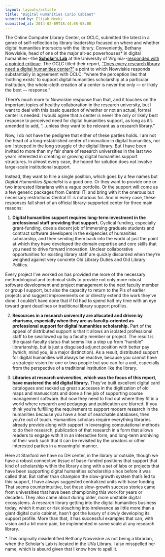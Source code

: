 ```yaml
---
layout: layouts/article
title: "Digital Humanities Curio Cabinet"
submitted_by: Elijah Meeks
submitted_at: 2014-02-09T18:44:08-08:00
---
```


The Online Computer Library Center, or OCLC, submitted the latest in a genre of self-reflection by library leadership focused on where and whether digital humanities intersects with the library. Conveniently, Bethany Nowviskie, head of one of the major alt-ac powerhouses\* in digital humanities--the [**Scholar’s Lab**](http://www.scholarslab.org/) at the University of Virginia--[responded with a pointed critique](http://nowviskie.org/2014/asking-for-it/). The OCLC titled their report, [“Does every research library need a digital humanities center?”](http://www.oclc.org/research/publications/library/2014/oclcresearch-digital-humanities-center-2014-overview.html) a point to which Nowviskie responds substantially in agreement with OCLC: “where the perception lies that ‘nothing exists’ to support digital humanities scholarship at a particular institution, the whole-cloth creation of a center is never the only — or likely the best — response.”


There’s much more to Nowviskie response than that, and it touches on the important topics of healthy collaboration in the research university, but I want to deal with this basic question of whether or not an actual, formal center is needed. I would agree that a center is never the only or likely best response to perceived need for digital humanities support, as long as it’s amended to add, “...unless they want to be relevant as a research library.”


Now, I do not have the pedigree that either of these parties holds. I am not the head of a long-established center of innovation in digital humanities, nor am I steeped in the long struggle of the digital library. But I have been invited to more than my fair share of research universities in the last two years interested in creating or growing digital humanities support structures. In almost every case, the hoped for solution does not involve large-scale institutional support.


Instead, they want to hire a single position, which goes by a few names but *Digital Humanities Specialist* is a good one. Or they want to provide one or two interested librarians with a vague portfolio. Or the support will come as a few generic packages from Central IT, and bring with it the onerous but necessary restrictions Central IT is notorious for. And in every case, these responses fall short of an official library-supported center for three main reasons:


1) **Digital humanities support requires long-term investment in the professional staff providing that support.** Cyclical funding, especially grant-funding, does a decent job of immersing graduate students and contract software developers in the exigencies of humanities scholarship, and then sending them back into the world at just the point at which they have developed the domain expertise and core skills that you need to drive forward innovation. Unclear collaborative opportunities for existing library staff are quickly discarded when they’re weighed against very concrete Old Library Duties and Old Library Politics. 


Every project I’ve worked on has provided me more of the necessary methodological and technical skills to provide not only more robust software development and project management to the next faculty member or group I support, but also the capacity to return to the PIs of earlier projects and suggest improvements on or directly extend the work they’ve done. I couldn’t have done that if I’d had to spend half my time with an eye toward grant deadlines or traditional library support profiles.


2) **Resources in a research university are allocated and driven by charisma, especially when they are as faculty-oriented as professional support for digital humanities scholarship.** Part of the appeal of distributed support is that it allows an isolated professional staff to be swallowed up by a faculty member or project. The result is the quasi-faculty status that seems like a step up from “humble” librarianship, but is just a disguised adjunct position with better pay (which, mind you, is a major distinction). As a result, distributed support for digital humanities will always be reactive, because you cannot have a strategic vision for one or two people but you can for a unit, especially from the perspective of a traditional institution like the library.


3) **Libraries at research universities, which was the focus of this report, have mastered the old digital library.** They’ve built excellent digital card catalogues and racked up great successes in the digitization of old maps and manuscripts and done a fine job of supporting course management software. But now they need to find out where they fit in a world where research and pedagogy and publication are blurred. If you think you’re fulfilling the requirement to support modern research in the humanities because you have a host of searchable databases, then you’re out of touch. Humanities scholars require everything libraries already provide along with support in leveraging computational methods to do their research, publication of that research in a form that allows readers to engage with it in an interactive form, and long-term archiving of their work such that it can be revisited by the creators or other interested parties in a meaningful manner.


Here at Stanford we have no DH center, in the library or outside, though we have a robust connective tissue of base-funded positions that support that kind of scholarship within the library along with a set of labs or projects that have been supporting digital humanities scholarship since before it was called that. But rather than champion the slow-growth system that’s led to this support, I have always suggested centralized units with base funding. That seems counterintuitive, but these slow-growth success stories came from universities that have been championing this work for years or decades. They also came about during older, more unstable digital ecosystems. A research library getting into the digital humanities business today, which it must or risk slouching into irrelevance as little more than a giant digital curio cabinet, hasn’t got the luxury of slowly developing its support profile. More than that, it has successful examples that can, with vision and a bit more pain, be implemented in some scale at any research library.


\* This originally misidentified Bethany Nowviskie as not being a librarian, when the Scholar's Lab is located in the UVa Library. I also misspelled her name, which is absurd given that I know how to spell it.


 
 